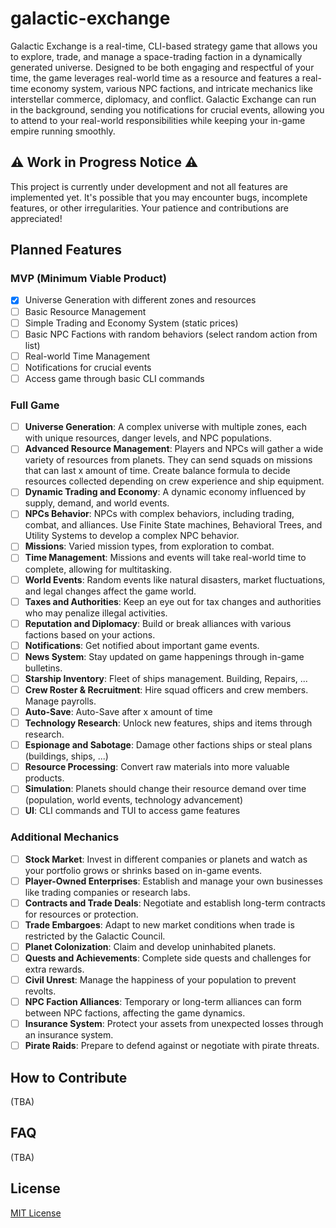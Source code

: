 # galactic-exchange
Galactic Exchange is a real-time, CLI-based strategy game that allows you to explore, trade, and manage a space-trading faction in a dynamically generated universe. Designed to be both engaging and respectful of your time, the game leverages real-world time as a resource and features a real-time economy system, various NPC factions, and intricate mechanics like interstellar commerce, diplomacy, and conflict. Galactic Exchange can run in the background, sending you notifications for crucial events, allowing you to attend to your real-world responsibilities while keeping your in-game empire running smoothly.

## :warning: Work in Progress Notice :warning:

This project is currently under development and not all features are implemented yet. It's possible that you may encounter bugs, incomplete features, or other irregularities. Your patience and contributions are appreciated!

## Planned Features

### MVP (Minimum Viable Product)

- [x] Universe Generation with different zones and resources
- [ ] Basic Resource Management
- [ ] Simple Trading and Economy System (static prices)
- [ ] Basic NPC Factions with random behaviors (select random action from list)
- [ ] Real-world Time Management
- [ ] Notifications for crucial events
- [ ] Access game through basic CLI commands

### Full Game

- [ ] **Universe Generation**: A complex universe with multiple zones, each with unique resources, danger levels, and NPC populations.
- [ ] **Advanced Resource Management**: Players and NPCs will gather a wide variety of resources from planets. They can send squads on missions that can last x amount of time. Create balance formula to decide resources collected depending on crew experience and ship equipment.
- [ ] **Dynamic Trading and Economy**: A dynamic economy influenced by supply, demand, and world events.
- [ ] **NPCs Behavior**: NPCs with complex behaviors, including trading, combat, and alliances. Use Finite State machines, Behavioral Trees, and Utility Systems to develop a complex NPC behavior.
- [ ] **Missions**: Varied mission types, from exploration to combat.
- [ ] **Time Management**: Missions and events will take real-world time to complete, allowing for multitasking.
- [ ] **World Events**: Random events like natural disasters, market fluctuations, and legal changes affect the game world.
- [ ] **Taxes and Authorities**: Keep an eye out for tax changes and authorities who may penalize illegal activities.
- [ ] **Reputation and Diplomacy**: Build or break alliances with various factions based on your actions.
- [ ] **Notifications**: Get notified about important game events.
- [ ] **News System**: Stay updated on game happenings through in-game bulletins.
- [ ] **Starship Inventory**: Fleet of ships management. Building, Repairs, ...
- [ ] **Crew Roster & Recruitment**: Hire squad officers and crew members. Manage payrolls.
- [ ] **Auto-Save**: Auto-Save after x amount of time
- [ ] **Technology Research**: Unlock new features, ships and items through research.
- [ ] **Espionage and Sabotage**: Damage other factions ships or steal plans (buildings, ships, ...)
- [ ] **Resource Processing**: Convert raw materials into more valuable products.
- [ ] **Simulation**: Planets should change their resource demand over time (population, world events, technology advancement)
- [ ] **UI**: CLI commands and TUI to access game features

### Additional Mechanics
- [ ] **Stock Market**: Invest in different companies or planets and watch as your portfolio grows or shrinks based on in-game events.
- [ ] **Player-Owned Enterprises**: Establish and manage your own businesses like trading companies or research labs.
- [ ] **Contracts and Trade Deals**: Negotiate and establish long-term contracts for resources or protection.
- [ ] **Trade Embargoes**: Adapt to new market conditions when trade is restricted by the Galactic Council.
- [ ] **Planet Colonization**: Claim and develop uninhabited planets.
- [ ] **Quests and Achievements**: Complete side quests and challenges for extra rewards.
- [ ] **Civil Unrest**: Manage the happiness of your population to prevent revolts.
- [ ] **NPC Faction Alliances**: Temporary or long-term alliances can form between NPC factions, affecting the game dynamics.
- [ ] **Insurance System**: Protect your assets from unexpected losses through an insurance system.
- [ ] **Pirate Raids**: Prepare to defend against or negotiate with pirate threats.

## How to Contribute
(TBA)

## FAQ
(TBA)

## License
[MIT License](LICENSE)





